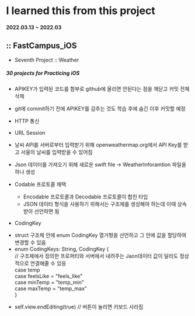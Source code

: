 # I learned this from this project
#### 2022.03.13 ~ 2022.03

## :: FastCampus_iOS

- Seventh Project :: Weather

##### 30 projects for Practicing iOS

* APIKEY가 입력된 코드를 함부로 github에 올리면 안된다는 점을 깨닫고 커밋 전체 삭제
* git에 commit하기 전에 APIKEY를 감추는 것도 학습 후에 숨긴 이후 커밋할 예정

* HTTP 통신
 * URL Session

 * 날씨 API를 서버로부터 입력받기 위해 openweathermap.org에서 API Key를 받고 서울의 날씨를 입력받을 수 있어짐

 * Json 데이터를 가져오기 위해 새로운 swift file -> WeatherInforamtion 파일을 하나 생성
 * Codable 프로토콜 채택
     - Encodable 프로토콜과 Decodable 프로토콜이 합친 타입
     - JSON 데이터 형식을 사용하기 위해서는 구조체를 생성해야 하는데 이때 상속받아 선언하면 됨
 * CodingKey
  - struct 구조체 안에 enum CodingKey 열거형을 선언하고 그 안에 값을 할당하여 변경할 수 있음
  - enum CodingKeys: String, CodingKey {  
         // 구조체에서 정의한 프로퍼티와 서버에서 내려주는 Jaon데이터 값이 달라도 정상적으로 연결해줄 수 있응  
         case temp  
         case feelsLike = "feels_like"  
         case minTemp = "temp_min"  
         case maxTemp = "temp_max"  
     }  
 * self.view.endEditing(true) // 버튼이 눌리면 키보드 사라짐
